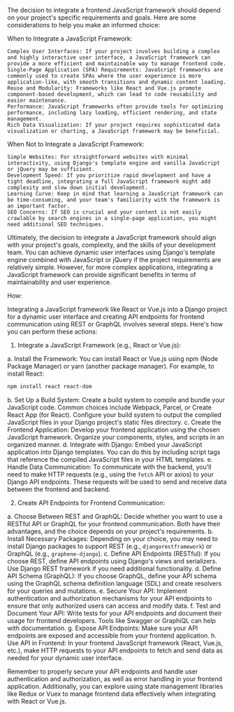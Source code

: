 The decision to integrate a frontend JavaScript framework should depend on your project's specific requirements and goals. Here are some considerations to help you make an informed choice:

When to Integrate a JavaScript Framework:

    Complex User Interfaces: If your project involves building a complex and highly interactive user interface, a JavaScript framework can provide a more efficient and maintainable way to manage frontend code.
    Single-Page Application (SPA) Requirements: JavaScript frameworks are commonly used to create SPAs where the user experience is more application-like, with smooth transitions and dynamic content loading.
    Reuse and Modularity: Frameworks like React and Vue.js promote component-based development, which can lead to code reusability and easier maintenance.
    Performance: JavaScript frameworks often provide tools for optimizing performance, including lazy loading, efficient rendering, and state management.
    Rich Data Visualization: If your project requires sophisticated data visualization or charting, a JavaScript framework may be beneficial.

When Not to Integrate a JavaScript Framework:

    Simple Websites: For straightforward websites with minimal interactivity, using Django's template engine and vanilla JavaScript or jQuery may be sufficient.
    Development Speed: If you prioritize rapid development and have a tight deadline, integrating a full JavaScript framework might add complexity and slow down initial development.
    Learning Curve: Keep in mind that learning a JavaScript framework can be time-consuming, and your team's familiarity with the framework is an important factor.
    SEO Concerns: If SEO is crucial and your content is not easily crawlable by search engines in a single-page application, you might need additional SEO techniques.

Ultimately, the decision to integrate a JavaScript framework should align with your project's goals, complexity, and the skills of your development team. You can achieve dynamic user interfaces using Django's template engine combined with JavaScript or jQuery if the project requirements are relatively simple. However, for more complex applications, integrating a JavaScript framework can provide significant benefits in terms of maintainability and user experience.

How: 

Integrating a JavaScript framework like React or Vue.js into a Django project for a dynamic user interface and creating API endpoints for frontend communication using REST or GraphQL involves several steps. Here's how you can perform these actions:

1. Integrate a JavaScript Framework (e.g., React or Vue.js):

a. Install the Framework: You can install React or Vue.js using npm (Node Package Manager) or yarn (another package manager). For example, to install React:

  ```bash
  npm install react react-dom
  ```

b. Set Up a Build System: Create a build system to compile and bundle your JavaScript code. Common choices include Webpack, Parcel, or Create React App (for React). Configure your build system to output the compiled JavaScript files in your Django project's static files directory.
c. Create the Frontend Application: Develop your frontend application using the chosen JavaScript framework. Organize your components, styles, and scripts in an organized manner.
d. Integrate with Django: Embed your JavaScript application into Django templates. You can do this by including script tags that reference the compiled JavaScript files in your HTML templates.
e. Handle Data Communication: To communicate with the backend, you'll need to make HTTP requests (e.g., using the `fetch` API or axios) to your Django API endpoints. These requests will be used to send and receive data between the frontend and backend.

2. Create API Endpoints for Frontend Communication:

a. Choose Between REST and GraphQL: Decide whether you want to use a RESTful API or GraphQL for your frontend communication. Both have their advantages, and the choice depends on your project's requirements.
b. Install Necessary Packages: Depending on your choice, you may need to install Django packages to support REST (e.g., `djangorestframework`) or GraphQL (e.g., `graphene-django`).
c. Define API Endpoints (RESTful): If you choose REST, define API endpoints using Django's views and serializers. Use Django REST framework if you need additional functionality.
d. Define API Schema (GraphQL): If you choose GraphQL, define your API schema using the GraphQL schema definition language (SDL) and create resolvers for your queries and mutations.
e. Secure Your API: Implement authentication and authorization mechanisms for your API endpoints to ensure that only authorized users can access and modify data.
f. Test and Document Your API: Write tests for your API endpoints and document their usage for frontend developers. Tools like Swagger or GraphiQL can help with documentation.
g. Expose API Endpoints: Make sure your API endpoints are exposed and accessible from your frontend application.
h. Use API in Frontend: In your frontend JavaScript framework (React, Vue.js, etc.), make HTTP requests to your API endpoints to fetch and send data as needed for your dynamic user interface.

Remember to properly secure your API endpoints and handle user authentication and authorization, as well as error handling in your frontend application. Additionally, you can explore using state management libraries like Redux or Vuex to manage frontend data effectively when integrating with React or Vue.js.